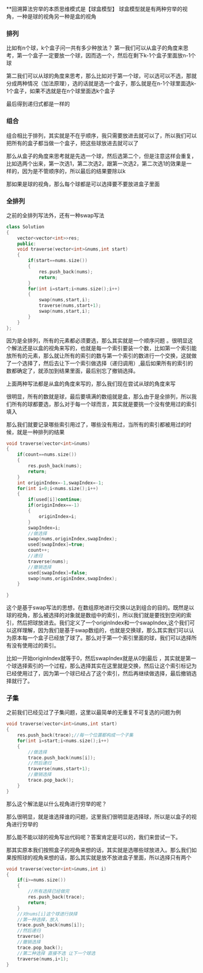 **回溯算法穷举的本质思维模式是【球盒模型】
球盒模型就是有两种穷举的视角，一种是球的视角另一种是盒的视角

### 排列
比如有n个球，k个盒子问一共有多少种放法？
第一我们可以从盒子的角度来思考，第一个盒子一定要放一个球，因而选一个，然后在剩下k-1个盒子里面放n-1个球

第二我们可以从球的角度来思考，那么比如对于第一个球，可以选可以不选，那就分成两种情况（加法原理），选的话就是选一个盒子，那么就是在n-1个球里面选k-1个盒子，如果不选就是在n个球里面选k个盒子

最后得到递归式都是一样的

### 组合
组合相比于排列，其实就是不在乎顺序，我只需要放进去就可以了，所以我们可以把所有的盒子都当做一个盒子，把这些球放进去就可以了

那么从盒子的角度来思考就是先选一个球，然后选第二个，但是注意这样会重复，比如选两个出来，第一次选1，第二次选2，跟第一次选2，第二次选1的效果是一样的，因为是不管顺序的，所以最后的结果要除以k

那如果是球的视角，那么每个球都是可以选择要不要放进盒子里面

### 全排列
之前的全排列写法外，还有一种swap写法
```cpp
class Solution
{
	vector<vector<int>>res;
	public:
	void traverse(vector<int>&nums,int start)
	{
		if(start==nums.size())
		{
			res.push_back(nums);
			return;
		}
		for(int i=start;i<nums.size();i++)
		{
			swap(nums,start,i);
			traverse(nums,start+1);
			swap(nums,start,i);
		}
	}
};
```
因为是全排列，所有的元素都必须要选，那么其实就是一个顺序问题 。很明显这个解法还是以盒的视角来写的，也就是每一个索引要装一个数，比如第一个索引能放所有的元素，那么就让所有的索引的数与第一个索引的数进行一个交换，这就做了一个选择了，然后去让下一个索引做选择（递归调用）,最后如果所有的索引的数都确定了，就添加到结果里面，最后别忘了撤销选择。

上面两种写法都是从盒的角度来写的，那么我们现在尝试从球的角度来写

很明显，所有的数就是球，最后要填满的数组就是盒，那么由于是全排列，所以我们所有的球都要选，那么对于每一个球而言，其实就是要挑一个没有使用过的索引填入

那么我们就要记录哪些索引用过了，哪些没有用过，当所有的索引都被用过的时候，就是一种排列的结果

```cpp
void traverse(vector<int>&nums)
{
	if(count==nums.size())
	{
		res.push_back(nums);
		return;
	}
	int originIndex=-1,swapIndex=-1;
	for(int i=0;i<nums.size();i++)
	{
		if(used[i])continue;
		if(originIndex==-1)
		{
			originIndex=i;
		}
		swapIndex=i;
		//做选择
		swap(nums,originIndex,swapIndex);
		used[swapIndex]=true;
		count++;
		//递归
		traverse(nums);
		//撤销选择
		used[swapIndex]=false;
		swap(nums,originIndex,swapIndex);
	}
	
}
```
这个是基于swap写法的思想，在数组原地进行交换以达到组合的目的。既然是以球的视角，那么被选择的对象就是数组中的索引，所以我们就是要找到空闲的索引，然后把球放进去。我们定义了一个originIndex和一个swapIndex,这个我们可以这样理解，因为我们是基于swap数组的，也就是交换球，那么其实我们可以认为原本每一个盒子已经放了球了。那么对于第一个索引里面的球，我们可以选择所有没有使用过的索引。

比如一开始originIndex就等于0，然后swapIndex就是从0到最后 ，其实就是第一个球选择索引的一个过程，那么选择其实在这里就是交换，然后让这个索引标记为已经使用过了，因为第一个球已经占了这个索引，然后再继续做选择，最后撤销选择就行了。

### 子集
之前我们已经见过了子集问题，这里以最简单的无重复不可复选的问题为例
```cpp
void traverse(vector<int>&nums,int start)
{
	res.push_back(trace);//每一个位置都构成一个子集
	for(int i=start;i<nums.size();i++)
	{
		//做选择
		trace.push_back(nums[i]);
		//然后递归
		traverse(nums,start+1);
		//撤销选择
		trace.pop_back();
	}
}
```
那么这个解法是以什么视角进行穷举的呢？

那么很明显，就是谁选择谁的问题，这里我们很明显是选择球，所以是以盒子的视角进行穷举的

那么能不能以球的视角写出代码呢？答案肯定是可以的，我们来尝试一下。

那其实原本我们按照盒子的视角来想的话，其实就是选哪些球放进入。那么我们如果按照球的视角来想的话，那么其实就是放不放进盒子里面，所以选择只有两个

```cpp
void traverse(vector<int>&nums,int i)
{
	if(i>=nums.size())
	{
		//所有选择已经做完
		res.push_back(trace);
		return;
	}
	//对nums[i]这个球进行抉择
	//第一种选择，放入
	trace.push_back(nums[i]);
	//然后递归
	traverse()
	//撤销选择
	trace.pop_back();
	//第二种选择 直接不选 让下一个球选
	traverse(nums,i+1);
}
```
